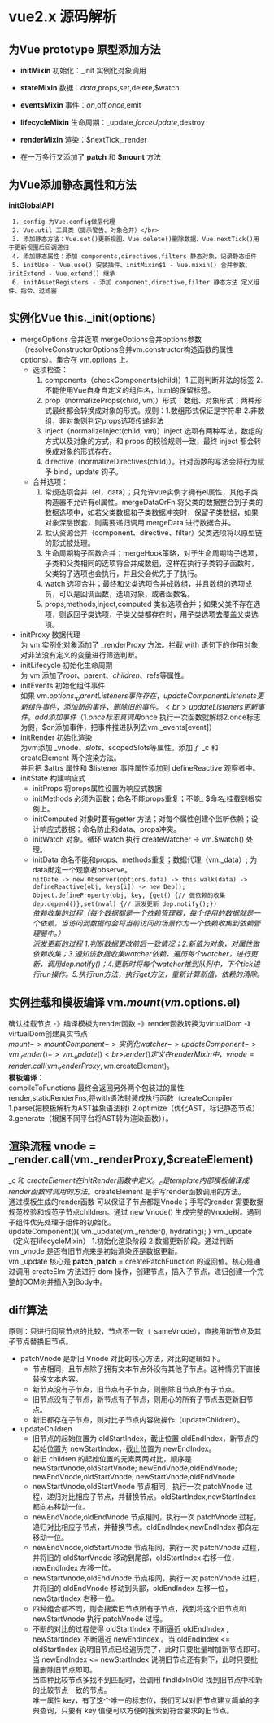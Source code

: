 # vue2.x 源码解析

## 为Vue prototype 原型添加方法

  + **initMixin** 初始化：_init 实例化对象调用
  - **stateMixin** 数据：$data,$props,$set,$delete,$watch
  * **eventsMixin** 事件：$on,$off,$once,$emit
  + **lifecycleMixin** 生命周期：_update,$forceUpdate,$destroy
  - **renderMixin** 渲染：$nextTick,_render
  * 在一万多行又添加了 **__patch__** 和 **$mount** 方法
	
## 为Vue添加静态属性和方法
  **initGlobalAPI**
  
     1. config 为Vue.config做层代理
     2. Vue.util 工具类（提示警告、对象合并）</br>
     3. 添加静态方法：Vue.set()更新视图、Vue.delete()删除数据、Vue.nextTick()用于更新视图后回调递归
     4. 添加静态属性：添加 components,directives,filters 静态对象，记录静态组件
     5. initUse - Vue.use() 安装插件、initMixin$1 - Vue.mixin() 合并参数、initExtend - Vue.extend() 继承
     6. initAssetRegisters - 添加 component,directive,filter 静态方法 定义组件、指令、过滤器
     
## 实例化Vue this._init(options)
  + mergeOptions 合并选项
    mergeOptions合并options参数（resolveConstructorOptions合并vm.constructor构造函数的属性options）。集合在 vm.options 上。
    - 选项检查：   
      1. components（checkComponents(child)）1.正则判断非法的标签 2.不能使用Vue自身自定义的组件名，html的保留标签。
      2. prop（normalizeProps(child, vm)）形式：数组、对象形式；两种形式最终都会转换成对象的形式。规则：1.数组形式保证是字符串 2.非数组，非对象则判定props选项传递非法
      3. inject（normalizeInject(child, vm)）inject 选项有两种写法，数组的方式以及对象的方式，和 props 的校验规则一致，最终 inject 都会转换成对象的形式存在。
      4. directive（normalizeDirectives(child)）。针对函数的写法会将行为赋予 bind，update  钩子。
    - 合并选项：   
      1. 常规选项合并（el，data）；只允许vue实例才拥有el属性，其他子类构造器不允许有el属性。mergeDataOrFn 将父类的数据整合到子类的数据选项中，如若父类数据和子类数据冲突时，保留子类数据，如果对象深层嵌套，则需要递归调用 mergeData 进行数据合并。
      2. 默认资源合并（component、directive、filter）父类选项将以原型链的形式被处理。
      3. 生命周期钩子函数合并；mergeHook策略，对于生命周期钩子选项，子类和父类相同的选项将合并成数组，这样在执行子类钩子函数时，父类钩子选项也会执行，并且父会优先于子执行。
      4. watch 选项合并；最终和父类选项合并成数组，并且数组的选项成员，可以是回调函数，选项对象，或者函数名。
      5. props,methods,inject,computed 类似选项合并；如果父类不存在选项，则返回子类选项，子类父类都存在时，用子类选项去覆盖父类选项。
  + initProxy 数据代理 <br>
 	为 vm 实例化对象添加了 _renderProxy 方法。拦截 with 语句下的作用对象,对非法没有定义的变量进行筛选判断。
  + initLifecycle 初始化生命周期 <br>
  	为 vm 添加了$root、$parent、$children、$refs等属性。
  + initEvents 初始化组件事件 <br>
  	如果 vm.$options._parentListeners 事件存在，updateComponentListenets更新组件事件，添加新的事件，删除旧的事件。 <br>
	updateListeners更新事件。add添加事件（1.once标志真调用$once 执行一次函数就解绑2.once标志为假，$on添加事件，把事件推进队列去vm._events[event]）
  + initRender 初始化渲染 <br>
  	为vm添加 _vnode、$slots、$scopedSlots等属性。添加了 _c 和 createElement 两个渲染方法。 <br>
	并且把 $attrs 属性和 $listener 事件属性添加到 defineReactive 观察者中。
  + initState 构建响应式 <br>
	* initProps 将props属性设置为响应式数据
	* initMethods 必须为函数；命名不能props重复；不能_ $命名;挂载到根实例上。
	* initComputed 对象时要有getter 方法；对每个属性创建个监听依赖；设计响应式数据；命名防止和data、props冲突。
	* initWatch 对象。循环 watch 执行 createWatcher -> vm.$watch() 处理。
	* initData 命名不能和props、methods重复；数据代理（vm._data）; 为data绑定一个观察者observe。 <br>
	`nitDate -> new Observer(options.data) -> this.walk(data) -> defineReactive(obj, keys[i]) -> new Dep(); Object.defineProperty(obj, key, {get() {// 做依赖的收集 dep.depend()},set(nval) {// 派发更新 dep.notify();})` <br>
	*依赖收集的过程（每个数据都是一个依赖管理器，每个使用的数据就是一个依赖，当访问到数据时会将当前访问的场景作为一个依赖收集到依赖管理器中。）* <br>
	*派发更新的过程 1.判断数据更改前后一致情况；2.新值为对象，对属性做依赖收集；3.通知该数据收集watcher依赖，遍历每个watcher，进行更新，调用dep.notify()；4.更新时将每个watcher推到队列中，下个tick进行run操作。5.执行run方法，执行get方法，重新计算新值，依赖的清除。* <br>
## 实例挂载和模板编译 vm.$mount(vm.$options.el) <br>
  确认挂载节点 -》编译模板为render函数 -》render函数转换为virtualDom -》virtualDom创建真实节点 <br>
  $mount -> mountComponent -> 实例化watcher -> updateComponent -> vm._render() -> vm._update() <br>
  _render() 定义在renderMixin中，vnode = render.call(vm._renderProxy, vm.$createElement)。 <br>
**模板编译：** <br>
  compileToFunctions 最终会返回另外两个包装过的属性 render,staticRenderFns,将with语法封装成执行函数（createCompiler 1.parse(把模板解析为AST抽象语法树) 2.optimize（优化AST，标记静态节点） 3.generate（根据不同平台将AST转为渲染函数））。
## 渲染流程 vnode = _render.call(vm._renderProxy,$createElement) <br>
  _c 和 $createElement 在initRender 函数中定义。_c 是 template 内部模板编译成 render 函数时调用的方法。$createElement 是手写render函数调用的方法。<br>
  通过模板生成的render函数 可以保证子节点都是Vnode；手写的render 需要数据规范校验和规范子节点children。通过 new Vnode() 生成完整的Vnode树。遇到子组件优先处理子组件的初始化。  <br>
  updateComponent(){ vm._update(vm._render(), hydrating); } vm._update（定义在lifecycleMixin） 1.初始化渲染阶段 2.数据更新阶段。通过判断 vm._vnode 是否有旧节点来是初始渲染还是数据更新。  <br>
  vm._update 核心是 __patch__ ,__patch__ = createPatchFunction 的返回值。核心是通过调用 createElm 方法进行 dom 操作，创建节点，插入子节点，递归创建一个完整的DOM树并插入到Body中。
  

## diff算法 <br>
  原则：只进行同层节点的比较，节点不一致（_sameVnode），直接用新节点及其子节点替换旧节点。 <br>
  * patchVnode 是新旧 Vnode 对比的核心方法，对比的逻辑如下。
    - 节点相同，且节点除了拥有文本节点外没有其他子节点。这种情况下直接替换文本内容。
    + 新节点没有子节点，旧节点有子节点，则删除旧节点所有子节点。
    * 旧节点没有子节点，新节点有子节点，则用心的所有子节点去更新旧节点。
    * 新旧都存在子节点，则对比子节点内容做操作（updateChildren）。
  * updateChildren
    - 旧节点的起始位置为 oldStartIndex，截止位置 oldEndIndex，新节点的起始位置为 newStartIndex，截止位置为 newEndIndex。
    - 新旧 children 的起始位置的元素两两对比，顺序是 newStartVnode,oldStartVnode; newEndVnode,oldEndVnode; newEndVnode,oldStartVnode; newStartVnode,oldEndVnode
    - newStartVnode,oldStartVnode 节点相同，执行一次 patchVnode 过程，递归对比相应子节点，并替换节点。oldStartIndex,newStartIndex 都向右移动一位。
    - newEndVnode,oldEndVnode 节点相同，执行一次 patchVnode 过程，递归对比相应子节点，并替换节点。oldEndIndex,newEndIndex 都向左移动一位。
    - newEndVnode,oldStartVnode 节点相同，执行一次 patchVnode 过程，并将旧的 oldStartVnode 移动到尾部，oldStartIndex 右移一位，newEndIndex 左移一位。
    - newStartVnode,oldEndVnode 节点相同，执行一次 patchVnode 过程，并将旧的 oldEndVnode 移动到头部，oldEndIndex 左移一位，newStartIndex 右移一位。
    - 四种组合都不同，则会搜索旧节点所有子节点，找到将这个旧节点和 newStartVnode 执行 patchVnode 过程。
    - 不断的对比的过程使得 oldStartIndex 不断逼近 oldEndIndex , newStartIndex 不断逼近 newEndIndex 。当 oldEndIndex <= oldStartIndex 说明旧节点已经遍历完了，此时只要批量增加新节点即可。当 newEndIndex <= newStartIndex 说明旧节点还有剩下，此时只要批量删除旧节点即可。 <br>
当四种比较节点多找不到匹配时，会调用 findIdxInOld 找到旧节点中和新的比较节点一致的节点。  <br>
唯一属性 key，有了这个唯一的标志位，我们可以对旧节点建立简单的字典查询，只要有 key 值便可以方便的搜索到符合要求的旧节点。
